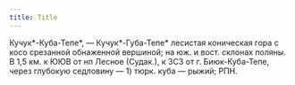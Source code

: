 ```yaml
---
title: Title
---
```


Кучук*-Куба-Тепе*, — Кучук*-Губа-Тепе* лесистая коническая гора с косо срезанной
обнаженной вершиной; на юж. и вост. склонах поляны. В 1,5 км. к ЮЮВ от нп Лесное
(Судак.), к ЗСЗ от г. Биюк-Куба-Тепе, через глубокую седловину — 1) тюрк. куба —
рыжий; РПН.
